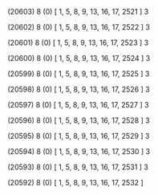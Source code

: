 (20603) 8 (0) [ 1, 5, 8, 9, 13, 16, 17, 2521 ] 3 


(20602) 8 (0) [ 1, 5, 8, 9, 13, 16, 17, 2522 ] 3 


(20601) 8 (0) [ 1, 5, 8, 9, 13, 16, 17, 2523 ] 3 


(20600) 8 (0) [ 1, 5, 8, 9, 13, 16, 17, 2524 ] 3 


(20599) 8 (0) [ 1, 5, 8, 9, 13, 16, 17, 2525 ] 3 


(20598) 8 (0) [ 1, 5, 8, 9, 13, 16, 17, 2526 ] 3 


(20597) 8 (0) [ 1, 5, 8, 9, 13, 16, 17, 2527 ] 3 


(20596) 8 (0) [ 1, 5, 8, 9, 13, 16, 17, 2528 ] 3 


(20595) 8 (0) [ 1, 5, 8, 9, 13, 16, 17, 2529 ] 3 


(20594) 8 (0) [ 1, 5, 8, 9, 13, 16, 17, 2530 ] 3 


(20593) 8 (0) [ 1, 5, 8, 9, 13, 16, 17, 2531 ] 3 


(20592) 8 (0) [ 1, 5, 8, 9, 13, 16, 17, 2532 ]  

